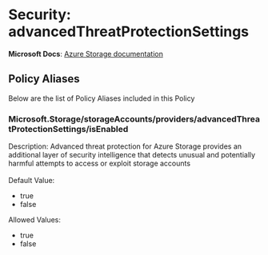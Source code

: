 # Security: advancedThreatProtectionSettings
**Microsoft Docs**: [Azure Storage documentation](https://docs.microsoft.com/en-us/azure-advanced-threat-protection/)

## Policy Aliases
Below are the list of Policy Aliases included in this Policy

### Microsoft.Storage/storageAccounts/providers/advancedThreatProtectionSettings/isEnabled
Description: Advanced threat protection for Azure Storage provides an additional layer of security intelligence that detects unusual and potentially harmful attempts to access or exploit storage accounts<br><br>
Default Value:
* true
* false

Allowed Values:
* true
* false
